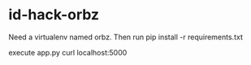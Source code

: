 id-hack-orbz
============
Need a virtualenv named orbz.
Then run pip install -r requirements.txt

execute app.py
curl localhost:5000
